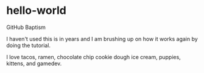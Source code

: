 # hello-world
GitHub Baptism

I haven't used this is in years and I am brushing up on how it works again by doing the tutorial.

I love tacos, ramen, chocolate chip cookie dough ice cream, puppies, kittens, and gamedev. 
